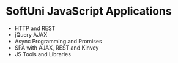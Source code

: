 # SoftUni JavaScript Applications
- HTTP and REST
- jQuery AJAX
- Async Programming and Promises
- SPA with AJAX, REST and Kinvey
- JS Tools and Libraries
